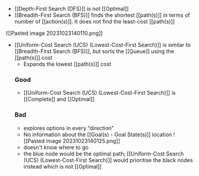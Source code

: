 - [[Depth-First Search (DFS)]] is not [[Optimal]]
- [[Breadth-First Search (BFS)]] finds the shortest [[path(s)]] in terms of number of [[action(s)]]. It does not find the least-cost [[path(s)]]

![[Pasted image 20231023140110.png]]
- [[Uniform-Cost Search (UCS) (Lowest-Cost-First Search)]] is similar to [[Breadth-First Search (BFS)]], but sorts the [[Queue]] using the [[path(s)]] cost
    - Expands the lowest [[path(s)]] cost
    ### Good
	-  [[Uniform-Cost Search (UCS) (Lowest-Cost-First Search)]] is [[Complete]] and [[Optimal]]
    ### Bad
	- explores options in every “direction”
    - No information about the [[Goal(s) - Goal State(s)]] location
    ![[Pasted image 20231023140125.png]]
    - doesn't know where to go
    - the blue node would be the optimal path; [[Uniform-Cost Search (UCS) (Lowest-Cost-First Search)]] would prioritise the black nodes instead which is not [[Optimal]]